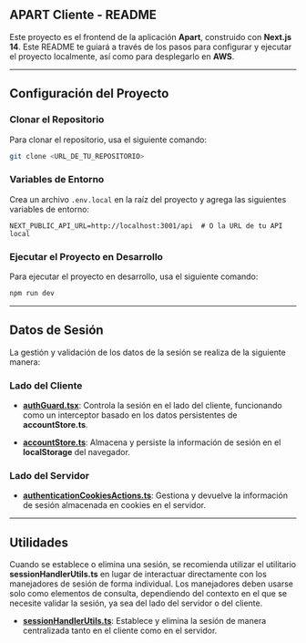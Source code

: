 ## APART Cliente - README

Este proyecto es el frontend de la aplicación **Apart**, construido con **Next.js 14**. Este README te guiará a través de los pasos para configurar y ejecutar el proyecto localmente, así como para desplegarlo en **AWS**.

---

## Configuración del Proyecto

### Clonar el Repositorio

Para clonar el repositorio, usa el siguiente comando:

```sh
git clone <URL_DE_TU_REPOSITORIO>
```

### Variables de Entorno

Crea un archivo `.env.local` en la raíz del proyecto y agrega las siguientes variables de entorno:

```env
NEXT_PUBLIC_API_URL=http://localhost:3001/api  # O la URL de tu API local
```

### Ejecutar el Proyecto en Desarrollo

Para ejecutar el proyecto en desarrollo, usa el siguiente comando:

```sh
npm run dev
```

---

## Datos de Sesión

La gestión y validación de los datos de la sesión se realiza de la siguiente manera:

### Lado del Cliente

- **[authGuard.tsx](src/components/guards/authGuard.tsx)**: Controla la sesión en el lado del cliente, funcionando como un interceptor basado en los datos persistentes de **accountStore.ts**.

- **[accountStore.ts](src/data/store/accountStore.ts)**: Almacena y persiste la información de sesión en el **localStorage** del navegador.

### Lado del Servidor

- **[authenticationCookiesActions.ts](src/data/serverActions/authenticationCookiesActions.ts)**: Gestiona y devuelve la información de sesión almacenada en cookies en el servidor.

---

## Utilidades

Cuando se establece o elimina una sesión, se recomienda utilizar el utilitario **sessionHandlerUtils.ts** en lugar de interactuar directamente con los manejadores de sesión de forma individual. Los manejadores deben usarse solo como elementos de consulta, dependiendo del contexto en el que se necesite validar la sesión, ya sea del lado del servidor o del cliente.

- **[sessionHandlerUtils.ts](src/utils/sessionHandlerUtils.ts)**: Establece y elimina la sesión de manera centralizada tanto en el cliente como en el servidor.
